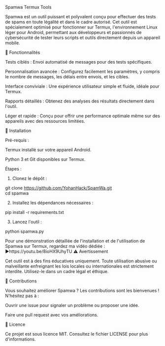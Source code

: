 

Spamwa Termux Tools

Spamwa est un outil puissant et polyvalent conçu pour effectuer des tests de spams en toute légalité et dans le cadre autorisé. Cet outil est spécialement optimisé pour fonctionner sur Termux, l'environnement Linux léger pour Android, permettant aux développeurs et passionnés de cybersécurité de tester leurs scripts et outils directement depuis un appareil mobile.

📜 Fonctionnalités

Tests ciblés : Envoi automatisé de messages pour des tests spécifiques.

Personnalisation avancée : Configurez facilement les paramètres, y compris le nombre de messages, les délais entre envois, et les cibles.

Interface conviviale : Une expérience utilisateur simple et fluide, idéale pour Termux.

Rapports détaillés : Obtenez des analyses des résultats directement dans l'outil.

Léger et rapide : Conçu pour offrir une performance optimale même sur des appareils avec des ressources limitées.


🚀 Installation

Pré-requis :

Termux installé sur votre appareil Android.

Python 3 et Git disponibles sur Termux.


Étapes :

1. Clonez le dépôt :

git clone https://github.com/YohanHack/SpamWa.git  
cd spamwa


2. Installez les dépendances nécessaires :

pip install -r requirements.txt


3. Lancez l'outil :

python spamwa.py



Pour une démonstration détaillée de l'installation et de l'utilisation de Spamwa sur Termux, regardez ma vidéo dédiée :
▶️https://youtu.be/8ioHX9UhyTU
⚠️ Avertissement

Cet outil est à des fins éducatives uniquement. Toute utilisation abusive ou malveillante enfreignant les lois locales ou internationales est strictement interdite. Utilisez-le dans un cadre légal et éthique.

🤝 Contributions

Vous souhaitez améliorer Spamwa ? Les contributions sont les bienvenues ! N'hésitez pas à :

Ouvrir une issue pour signaler un problème ou proposer une idée.

Faire une pull request avec vos améliorations.


📄 Licence

Ce projet est sous licence MIT. Consultez le fichier LICENSE pour plus d'informations.


